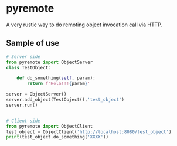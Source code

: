 # pyremote
A very rustic way to do remoting object invocation call via HTTP.

## Sample of use
```python
# Server side
from pyremote import ObjectServer
class TestObject:

    def do_something(self, param):
        return f'Hola!!!{param}'

server = ObjectServer()
server.add_object(TestObject(),'test_object')
server.run()


# Client side
from pyremote import ObjectClient
test_object = ObjectClient('http://localhost:8080/test_object')
print(test_object.do_something('XXXX'))

```
